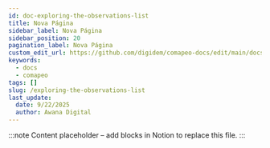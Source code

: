 ```yaml
---
id: doc-exploring-the-observations-list
title: Nova Página
sidebar_label: Nova Página
sidebar_position: 20
pagination_label: Nova Página
custom_edit_url: https://github.com/digidem/comapeo-docs/edit/main/docs/reviewing-observations/exploring-the-observations-list.md
keywords:
  - docs
  - comapeo
tags: []
slug: /exploring-the-observations-list
last_update:
  date: 9/22/2025
  author: Awana Digital
---
```


<!-- Placeholder content generated automatically because the Notion page is missing a Website Block. -->

:::note
Content placeholder – add blocks in Notion to replace this file.
:::
